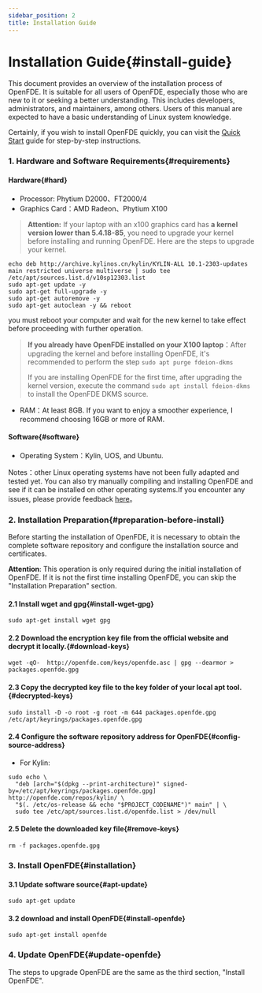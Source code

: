 ```yaml
---
sidebar_position: 2
title: Installation Guide
---
```


# Installation Guide{#install-guide}

This document provides an overview of the installation process of OpenFDE. It is suitable for all users of OpenFDE, especially those who are new to it or seeking a better understanding. This includes developers, administrators, and maintainers, among others. Users of this manual are expected to have a basic understanding of Linux system knowledge.

Certainly, if you wish to install OpenFDE quickly, you can visit the [Quick Start](./quick-start#preparation-before-install) guide for step-by-step instructions.

### 1. Hardware and Software Requirements{#requirements}

#### Hardware{#hard}

- Processor: Phytium D2000、FT2000/4
- Graphics Card：AMD Radeon、Phytium X100

> **Attention:** If your laptop with an x100 graphics card has **a kernel version lower than 5.4.18-85**, you need to upgrade your kernel before installing and running OpenFDE. Here are the steps to upgrade your kernel.

```
echo deb http://archive.kylinos.cn/kylin/KYLIN-ALL 10.1-2303-updates main restricted universe multiverse | sudo tee /etc/apt/sources.list.d/v10sp12303.list
sudo apt-get update -y
sudo apt-get full-upgrade -y
sudo apt-get autoremove -y 
sudo apt-get autoclean -y && reboot 
```

you must reboot your computer and wait for the new kernel to take effect before proceeding with further operation.

> **If you already have OpenFDE installed on your X100 laptop**：After upgrading the kernel and before installing OpenFDE, it's recommended to perform the step ```sudo apt purge fdeion-dkms```
> 
> If you are installing OpenFDE for the first time, after upgrading the kernel version, execute the command ```sudo apt install fdeion-dkms``` to install the OpenFDE DKMS source.

- RAM：At least 8GB. If you want to enjoy a smoother experience, I recommend choosing 16GB or more of RAM. 
  
#### Software{#software}

- Operating System：Kylin, UOS, and Ubuntu.

Notes：other Linux operating systems have not been fully adapted and tested yet. You can also try manually compiling and installing OpenFDE and see if it can be installed on other operating systems.If you encounter any issues, please provide feedback [here](https://gitee.com/openfde/problem-feedback/issues)。

### 2. Installation Preparation{#preparation-before-install}

Before starting the installation of OpenFDE, it is necessary to obtain the complete software repository and configure the installation source and certificates.

**Attention**: This operation is only required during the initial installation of OpenFDE. If it is not the first time installing OpenFDE, you can skip the "Installation Preparation" section.

#### 2.1 Install wget and gpg{#install-wget-gpg}
```
sudo apt-get install wget gpg
```

#### 2.2 Download the encryption key file from the official website and decrypt it locally.{#download-keys}

```
wget -qO-  http://openfde.com/keys/openfde.asc | gpg --dearmor > packages.openfde.gpg
```

#### 2.3 Copy the decrypted key file to the key folder of your local apt tool.{#decrypted-keys}

```
sudo install -D -o root -g root -m 644 packages.openfde.gpg /etc/apt/keyrings/packages.openfde.gpg
```

#### 2.4 Configure the software repository address for OpenFDE{#config-source-address}

- For Kylin:
  
```
sudo echo \
  "deb [arch="$(dpkg --print-architecture)" signed-by=/etc/apt/keyrings/packages.openfde.gpg] http://openfde.com/repos/kylin/ \
  "$(. /etc/os-release && echo "$PROJECT_CODENAME")" main" | \
  sudo tee /etc/apt/sources.list.d/openfde.list > /dev/null
```

<!-- 
- 对于ubuntu系统
```
sudo echo \
  "deb [arch="$(dpkg --print-architecture)" signed-by=/etc/apt/keyrings/packages.openfde.gpg] http://openfde.com/repos/ubuntu/ \
  "$(. /etc/os-release && echo "$VERSION_CODENAME")" main" | \
  sudo tee /etc/apt/sources.list.d/openfde.list > /dev/null
```
-->

#### 2.5 Delete the downloaded key file{#remove-keys}

```
rm -f packages.openfde.gpg
```

### 3. Install OpenFDE{#installation}

#### 3.1 Update software source{#apt-update}

```
sudo apt-get update
```

#### 3.2 download and install OpenFDE{#install-openfde}

```
sudo apt-get install openfde 
```

### 4. Update OpenFDE{#update-openfde}

The steps to upgrade OpenFDE are the same as the third section, "Install OpenFDE".